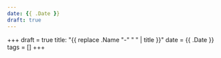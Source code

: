 ```yaml
---
date: {{ .Date }}
draft: true
---
```


+++ 
draft = true
title: "{{ replace .Name "-" " " | title }}"
date = {{ .Date }}
tags = []
+++

